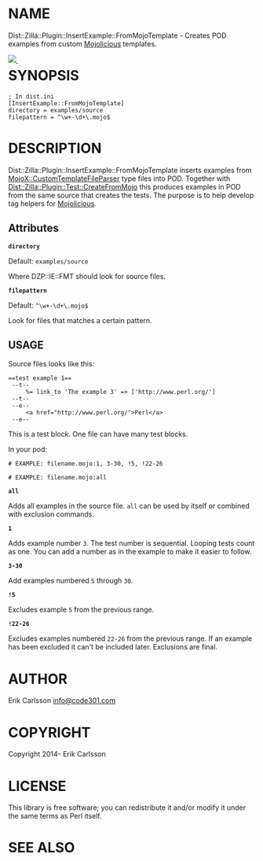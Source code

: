 # NAME

Dist::Zilla::Plugin::InsertExample::FromMojoTemplate - Creates POD examples from custom [Mojolicious](https://metacpan.org/pod/Mojolicious) templates.

<div>
    <p><a style="float: left;" href="https://travis-ci.org/Csson/p5-Dist-Zilla-Plugin-InsertExample-FromMojoTemplates"><img src="https://travis-ci.org/Csson/p5-Dist-Zilla-Plugin-InsertExample-FromMojoTemplates.svg?branch=master">&nbsp;</a>
</div>

# SYNOPSIS

    ; In dist.ini
    [InsertExample::FromMojoTemplate]
    directory = examples/source
    filepattern = ^\w+-\d+\.mojo$

# DESCRIPTION

Dist::Zilla::Plugin::InsertExample::FromMojoTemplate inserts examples from [MojoX::CustomTemplateFileParser](https://metacpan.org/pod/MojoX::CustomTemplateFileParser) type files into POD.
Together with [Dist::Zilla::Plugin::Test::CreateFromMojo](https://metacpan.org/pod/Dist::Zilla::Plugin::Test::CreateFromMojo) this produces examples in POD from the same source that creates the tests.
The purpose is to help develop tag helpers for [Mojolicious](https://metacpan.org/pod/Mojolicious).

## Attributes

**`directory`**

Default: `examples/source`

Where DZP::IE::FMT should look for source files.

**`filepattern`**

Default: `^\w+-\d+\.mojo$`

Look for files that matches a certain pattern.

## USAGE

Source files looks like this:

    ==test example 1==
     --t--
         %= link_to 'The example 3' => ['http://www.perl.org/']
     --t--
     --e--
         <a href="http://www.perl.org/">Perl</a>
     --e--

This is a test block. One file can have many test blocks.

In your pod:

    # EXAMPLE: filename.mojo:1, 3-30, !5, !22-26

    # EXAMPLE: filename.mojo:all

**`all`**

Adds all examples in the source file. `all` can be used by itself or combined with exclusion commands.

**`1`**

Adds example number `3`. The test number is sequential. Looping tests count as one. You can add a number as in the example to make it easier to follow.

**`3-30`**

Add examples numbered `5` through `30`.

**`!5`**

Excludes example `5` from the previous range.

**`!22-26`**

Excludes examples numbered `22-26` from the previous range. If an example has been excluded it can't be included later. Exclusions are final.

# AUTHOR

Erik Carlsson <info@code301.com>

# COPYRIGHT

Copyright 2014- Erik Carlsson

# LICENSE

This library is free software; you can redistribute it and/or modify
it under the same terms as Perl itself.

# SEE ALSO
